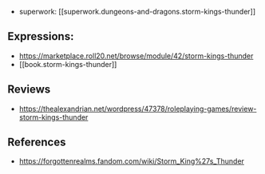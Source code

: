
- superwork: [[superwork.dungeons-and-dragons.storm-kings-thunder]]

## Expressions: 

- https://marketplace.roll20.net/browse/module/42/storm-kings-thunder
- [[book.storm-kings-thunder]]

## Reviews

- https://thealexandrian.net/wordpress/47378/roleplaying-games/review-storm-kings-thunder

## References

- https://forgottenrealms.fandom.com/wiki/Storm_King%27s_Thunder